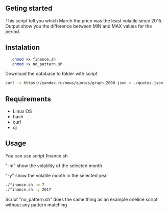 ## Geting started
This script tell you which March the price was the least volatile since 2015. 
Output show you the difference between MIN and MAX values for the period.
## Instalation
```sh
   chmod +x finance.sh
   chmod +x no_pattern.sh
```
Download the database to folder with script
```sh
curl -s https://yandex.ru/news/quotes/graph_2000.json > ./quotes.json
```

## Requirements
* Linux OS
* bash
* curl
* qj

## Usage
You can use script finance.sh

"-m" show the volatility of the selected month

"-y" show the volatile month in the selected year

```sh
./finance.sh -m 7
./finance.sh -y 2017
```

Script "no_pattern.sh" does the same thing as an example oneline script without any pattern matching

